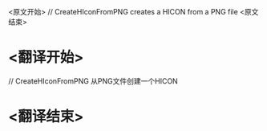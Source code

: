 
<原文开始>
// CreateHIconFromPNG creates a HICON from a PNG file
<原文结束>

# <翻译开始>
// CreateHIconFromPNG 从PNG文件创建一个HICON
# <翻译结束>

